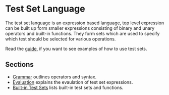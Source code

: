 # Test Set Language
The test set language is an expression based language, top level expression can be built up form smaller expressions consisting of binary and unary operators and built-in functions.
They form sets which are used to specify which test should be selected for various operations.

Read the [guide], if you want to see examples of how to use test sets.

## Sections
- [Grammar](./grammar.md) outlines operators and syntax.
- [Evaluation](./eval.md) explains the evaulation of test set expressions.
- [Built-in Test Sets](./built-in.md) lists built-in test sets and functions.

[guide]: ../../guides/test-sets.md
